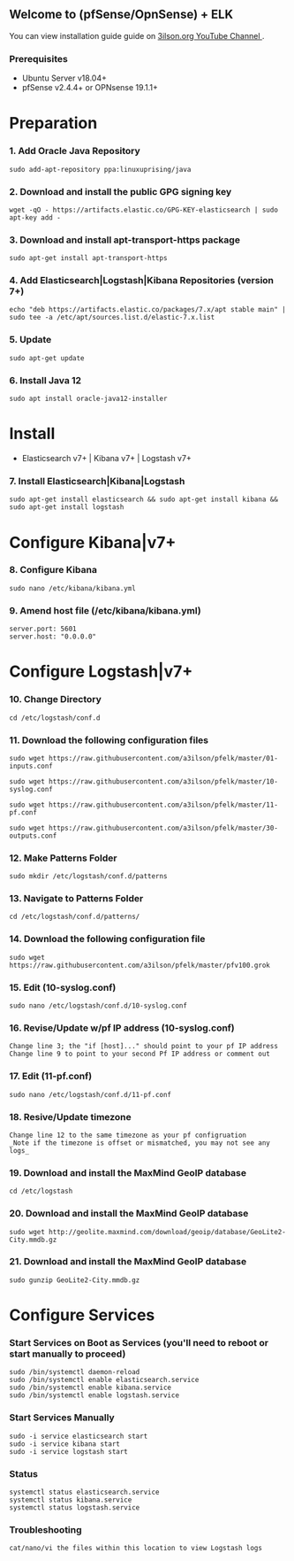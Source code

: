 ## Welcome to (pfSense/OpnSense) + ELK

You can view installation guide guide on [3ilson.org YouTube Channel ](https://www.youtube.com/3ilsonorg).

### Prerequisites 
- Ubuntu Server v18.04+
- pfSense v2.4.4+ or OPNsense 19.1.1+

# Preparation

### 1. Add Oracle Java Repository
```
sudo add-apt-repository ppa:linuxuprising/java
```

### 2. Download and install the public GPG signing key
```
wget -qO - https://artifacts.elastic.co/GPG-KEY-elasticsearch | sudo apt-key add -
```

### 3. Download and install apt-transport-https package 
```
sudo apt-get install apt-transport-https
```

### 4. Add Elasticsearch|Logstash|Kibana Repositories (version 7+) 
```
echo "deb https://artifacts.elastic.co/packages/7.x/apt stable main" | sudo tee -a /etc/apt/sources.list.d/elastic-7.x.list
```

### 5. Update
```
sudo apt-get update
```

### 6. Install Java 12
```
sudo apt install oracle-java12-installer
```

# Install
- Elasticsearch v7+ | Kibana v7+ | Logstash v7+

### 7. Install Elasticsearch|Kibana|Logstash
```
sudo apt-get install elasticsearch && sudo apt-get install kibana && sudo apt-get install logstash
```

# Configure Kibana|v7+

### 8. Configure Kibana
```
sudo nano /etc/kibana/kibana.yml
```

### 9. Amend host file (/etc/kibana/kibana.yml)
```
server.port: 5601
server.host: "0.0.0.0"
```

# Configure Logstash|v7+

### 10. Change Directory
```
cd /etc/logstash/conf.d
```

### 11. Download the following configuration files
```
sudo wget https://raw.githubusercontent.com/a3ilson/pfelk/master/01-inputs.conf
```

```
sudo wget https://raw.githubusercontent.com/a3ilson/pfelk/master/10-syslog.conf
```

```
sudo wget https://raw.githubusercontent.com/a3ilson/pfelk/master/11-pf.conf
```

```
sudo wget https://raw.githubusercontent.com/a3ilson/pfelk/master/30-outputs.conf
```

### 12. Make Patterns Folder
```
sudo mkdir /etc/logstash/conf.d/patterns
```

### 13. Navigate to Patterns Folder
```
cd /etc/logstash/conf.d/patterns/
```

### 14. Download the following configuration file
```
sudo wget https://raw.githubusercontent.com/a3ilson/pfelk/master/pfv100.grok
```

### 15. Edit (10-syslog.conf)
```
sudo nano /etc/logstash/conf.d/10-syslog.conf
```

### 16. Revise/Update w/pf IP address (10-syslog.conf)
```
Change line 3; the "if [host]..." should point to your pf IP address
Change line 9 to point to your second Pf IP address or comment out
```

### 17. Edit (11-pf.conf)
```
sudo nano /etc/logstash/conf.d/11-pf.conf
```

### 18. Resive/Update timezone
```
Change line 12 to the same timezone as your pf configruation
_Note if the timezone is offset or mismatched, you may not see any logs_
```

### 19. Download and install the MaxMind GeoIP database
```
cd /etc/logstash
```

### 20. Download and install the MaxMind GeoIP database
```
sudo wget http://geolite.maxmind.com/download/geoip/database/GeoLite2-City.mmdb.gz
```

### 21. Download and install the MaxMind GeoIP database
```
sudo gunzip GeoLite2-City.mmdb.gz
```

# Configure Services

### Start Services on Boot as Services (you'll need to reboot or start manually to proceed)
```
sudo /bin/systemctl daemon-reload
sudo /bin/systemctl enable elasticsearch.service
sudo /bin/systemctl enable kibana.service
sudo /bin/systemctl enable logstash.service
```

### Start Services Manually
```
sudo -i service elasticsearch start
sudo -i service kibana start
sudo -i service logstash start
```

### Status
```
systemctl status elasticsearch.service
systemctl status kibana.service
systemctl status logstash.service
```

### Troubleshooting
```/var/log/logstash
cat/nano/vi the files within this location to view Logstash logs
```
